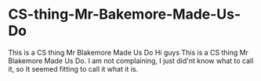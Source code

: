 # CS-thing-Mr-Bakemore-Made-Us-Do
This is a CS thing Mr Blakemore Made Us Do
Hi guys
This is a CS thing Mr Blakemore Made Us Do. 
I am not complaining, I just did'nt know what to call it, so It seemed fitting to call it what it is.
